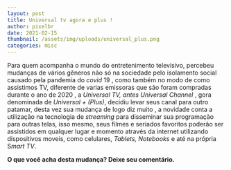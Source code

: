 ```yaml
---
layout: post
title: Universal tv agora e plus !
author: pixelbr
date: 2021-02-15 
thumbnail: /assets/img/uploads/universal_plus.png
categories: misc
---
```



Para quem acompanha o mundo do entretenimento televisivo, percebeu mudanças de vários gêneros não só na sociedade pelo isolamento social causado pela pandemia do *covid* 19 , como também no modo de como assistimos  TV, diferente de varias emissoras que são foram compradas durante o ano de 2020 , a *Universal TV,* *antes Universal* *Channel* , gora denominada de *Universal + (Plus)*, decidiu levar seus canal para outro patamar,  desta vez sua mudança de logo diz muito , a novidade conta a utilização na tecnologia de *streaming* para disseminar sua programação para outras telas, isso mesmo, seus filmes e seriados favoritos poderão ser assistidos em qualquer lugar e momento através da internet utilizando dispositivos moveis, como celulares, *Tablets,* *Notebooks* e até na própria S*mart TV*. 


  **O que você acha desta mudança? Deixe seu comentário.**



